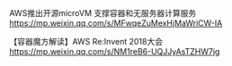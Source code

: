AWS推出开源microVM 支撑容器和无服务器计算服务
https://mp.weixin.qq.com/s/MFwqeZuMexHjMaWriCW-IA

【容器魔方解读】AWS Re:Invent 2018大会
https://mp.weixin.qq.com/s/NM1reB6-UQJJyAsTZHW7jg